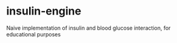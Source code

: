 # insulin-engine
Naive implementation of insulin and blood glucose interaction, for educational purposes
